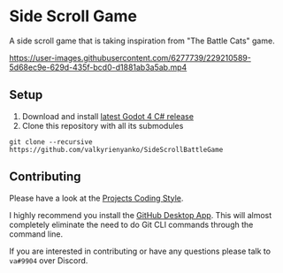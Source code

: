 # Side Scroll Game
A side scroll game that is taking inspiration from "The Battle Cats" game.

https://user-images.githubusercontent.com/6277739/229210589-5d68ec9e-629d-435f-bcd0-d1881ab3a5ab.mp4

## Setup
1. Download and install [latest Godot 4 C# release](https://godotengine.org/)
2. Clone this repository with all its submodules
```
git clone --recursive https://github.com/valkyrienyanko/SideScrollBattleGame
```

## Contributing
Please have a look at the [Projects Coding Style](https://github.com/Valks-Games/sankari/wiki/Code-Style).

I highly recommend you install the [GitHub Desktop App](https://desktop.github.com/). This will almost completely eliminate the need to do Git CLI commands through the command line.

If you are interested in contributing or have any questions please talk to `va#9904` over Discord.
